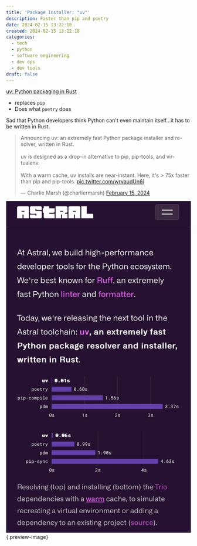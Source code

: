 ```yaml
---
title: 'Package Installer: "uv"'
description: Faster than pip and poetry
date: 2024-02-15 13:22:18
created: 2024-02-15 13:22:18
categories:
  - tech
  - python
  - software engineering
  - dev ops
  - dev tools
draft: false
---
```


[uv: Python packaging in Rust](https://astral.sh/blog/uv)

- replaces `pip`
- Does what `poetry` does

Sad that Python developers think Python can't even maintain itself...it has to be written in Rust. 


<blockquote class="twitter-tweet"><p lang="en" dir="ltr">Announcing uv: an extremely fast Python package installer and resolver, written in Rust.<br><br>uv is designed as a drop-in alternative to pip, pip-tools, and virtualenv.<br><br>With a warm cache, uv installs are near-instant. Here, it&#39;s &gt; 75x faster than pip and pip-tools. <a href="https://t.co/wrvaudUn6i">pic.twitter.com/wrvaudUn6i</a></p>&mdash; Charlie Marsh (@charliermarsh) <a href="https://twitter.com/charliermarsh/status/1758216803275149389?ref_src=twsrc%5Etfw">February 15, 2024</a></blockquote> <script async src="https://platform.twitter.com/widgets.js" charset="utf-8"></script>

![UV](../img/screenshot-astral-uv.jpeg){.preview-image}
